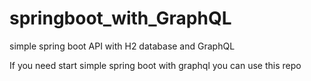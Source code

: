 # springboot_with_GraphQL
simple spring boot API with H2 database and GraphQL

If you need start simple spring boot with graphql you can use this repo

